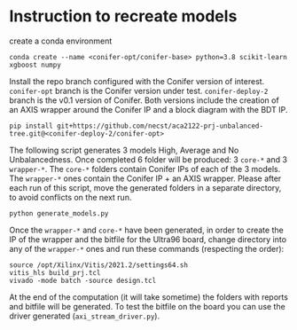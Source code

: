# Instruction to recreate models

create a conda environment
```
conda create --name <conifer-opt/conifer-base> python=3.8 scikit-learn xgboost numpy 
```

Install the repo branch configured with the Conifer version of interest.
`conifer-opt` branch is the Conifer version under test.
`conifer-deploy-2` branch is the v0.1 version of Conifer.
Both versions include the creation of an AXIS wrapper around the Conifer IP and a block diagram with the BDT IP.
```
pip install git+https://github.com/necst/aca2122-prj-unbalanced-tree.git@<conifer-deploy-2/conifer-opt>
```

The following script generates 3 models High, Average and No Unbalancedness. Once completed 6 folder will be produced: 3 `core-*` and 3 `wrapper-*`. The `core-*` folders contain Conifer IPs of each of the 3 models. The `wrapper-*` ones contain the Conifer IP + an AXIS wrapper. Please after each run of this script, move the generated folders in a separate directory, to avoid conflicts on the next run. 
```
python generate_models.py
```
Once the `wrapper-*` and `core-*` have been generated, in order to create the IP of the wrapper and the bitfile for the Ultra96 board, change directory into any of the `wrapper-*` ones and run these commands (respecting the order): 

```
source /opt/Xilinx/Vitis/2021.2/settings64.sh
vitis_hls build_prj.tcl
vivado -mode batch -source design.tcl
```

At the end of the computation (it will take sometime) the folders with reports and bitfile will be generated.
To test the bitfile on the board you can use the driver generated (`axi_stream_driver.py`).

